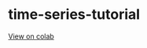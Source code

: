 # time-series-tutorial

[View on colab](https://colab.research.google.com/github/jjmossel/time-series-tutorial/blob/master/TSTutorial01.ipynb)


